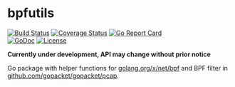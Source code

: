# bpfutils

[![Build Status](https://travis-ci.org/breml/bpfutils.svg)](https://travis-ci.org/breml/bpfutils) [![Coverage Status](https://coveralls.io/repos/github/breml/bpfutils/badge.svg?branch=master)](https://coveralls.io/github/breml/bpfutils?branch=master) [![Go Report Card](http://goreportcard.com/badge/breml/bpfutils)](https://goreportcard.com/report/github.com/breml/bpfutils)  
[![GoDoc](https://img.shields.io/badge/docs-godoc-blue.svg)](https://godoc.org/github.com/breml/bpfutils) [![License](https://img.shields.io/badge/license-Apache_2.0-blue.svg)](LICENSE)

**Currently under development, API may change without prior notice**

Go package with helper functions for [golang.org/x/net/bpf](https://godoc.org/golang.org/x/net/bpf) and BPF filter in [github.com/gopacket/gopacket/pcap](https://godoc.org/github.com/gopacket/gopacket).
